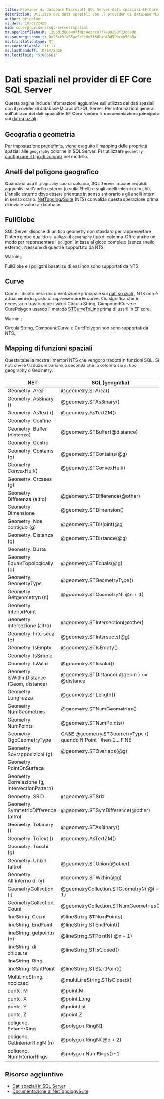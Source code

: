```yaml
---
title: Provider di database Microsoft SQL Server-dati spaziali-EF Core
description: Utilizzo dei dati spaziali con il provider di database Microsoft SQL Server Entity Framework Core
author: bricelam
ms.date: 10/02/2020
uid: core/providers/sql-server/spatial
ms.openlocfilehash: 1356d2d86a497f01c4eacca777a8a260f33c0e9b
ms.sourcegitcommit: 0a25c03fa65ae6e0e0e3f66bac48d59eceb96a5a
ms.translationtype: MT
ms.contentlocale: it-IT
ms.lasthandoff: 10/14/2020
ms.locfileid: "92066661"
---
```

# <a name="spatial-data-in-the-sql-server-ef-core-provider"></a>Dati spaziali nel provider di EF Core SQL Server

Questa pagina include informazioni aggiuntive sull'utilizzo dei dati spaziali con il provider di database Microsoft SQL Server. Per informazioni generali sull'utilizzo dei dati spaziali in EF Core, vedere la documentazione principale sui [dati spaziali](xref:core/modeling/spatial) .

## <a name="geography-or-geometry"></a>Geografia o geometria

Per impostazione predefinita, viene eseguito il mapping delle proprietà spaziali alle `geography` colonne in SQL Server. Per utilizzare `geometry` , [configurare il tipo di colonna](xref:core/modeling/entity-properties#column-data-types) nel modello.

## <a name="geography-polygon-rings"></a>Anelli del poligono geografico

Quando si usa il `geography` tipo di colonna, SQL Server impone requisiti aggiuntivi sull'anello esterno (o sulla Shell) e sugli anelli interni (o buchi). L'anello esterno deve essere orientato in senso antiorario e gli anelli interni in senso orario. [NetTopologySuite](https://nettopologysuite.github.io/NetTopologySuite/) (NTS) convalida questa operazione prima di inviare valori al database.

## <a name="fullglobe"></a>FullGlobe

SQL Server dispone di un tipo geometry non standard per rappresentare l'intero globo quando si utilizza il `geography` tipo di colonna. Offre anche un modo per rappresentare i poligoni in base al globo completo (senza anello esterno). Nessuno di questi è supportato da NTS.

> [!WARNING]
> FullGlobe e i poligoni basati su di essi non sono supportati da NTS.

## <a name="curves"></a>Curve

Come indicato nella documentazione principale sui [dati spaziali](xref:core/modeling/spatial) , NTS non è attualmente in grado di rappresentare le curve. Ciò significa che è necessario trasformare i valori CircularString, CompoundCurve e CurePolygon usando il metodo [STCurveToLine](/sql/t-sql/spatial-geography/stcurvetoline-geography-data-type) prima di usarli in EF core.

> [!WARNING]
> CircularString, CompoundCurve e CurePolygon non sono supportati da NTS.

## <a name="spatial-function-mappings"></a>Mapping di funzioni spaziali

Questa tabella mostra i membri NTS che vengono tradotti in funzioni SQL. Si noti che le traduzioni variano a seconda che la colonna sia di tipo geography o Geometry.

.NET                                      | SQL (geografia)                                              | SQL (geometria)
----------------------------------------- | ------------------------------------------------------------ | --------------
Geometry. Area                             | @geometry.STArea()                                           | @geometry.STArea()
Geometry. AsBinary ()                       | @geometry.STAsBinary()                                       | @geometry.STAsBinary()
Geometry. AsText ()                         | @geometry.AsTextZM()                                         | @geometry.AsTextZM()
Geometry. Confine                         |                                                              | @geometry.STBoundary()
Geometry. Buffer (distanza)                 | @geometry.STBuffer(@distance)                                | @geometry.STBuffer(@distance)
Geometry. Centro                         |                                                              | @geometry.STCentroid()
Geometry. Contains (g)                      | @geometry.STContains(@g)                                     | @geometry.STContains(@g)
Geometry. ConvexHull()                     | @geometry.STConvexHull()                                     | @geometry.STConvexHull()
Geometry. Crosses (g)                       |                                                              | @geometry.STCrosses(@g)
Geometry. Differenza (altro)                | @geometry.STDifference(@other)                               | @geometry.STDifference(@other)
Geometry. Dimensione                        | @geometry.STDimension()                                      | @geometry.STDimension()
Geometry. Non contiguo (g)                      | @geometry.STDisjoint(@g)                                     | @geometry.STDisjoint(@g)
Geometry. Distanza (g)                      | @geometry.STDistance(@g)                                     | @geometry.STDistance(@g)
Geometry. Busta                         |                                                              | @geometry.STEnvelope()
Geometry. EqualsTopologically (g)           | @geometry.STEquals(@g)                                       | @geometry.STEquals(@g)
Geometry. GeometryType                     | @geometry.STGeometryType()                                   | @geometry.STGeometryType()
Geometry. Getgeometryn (n)                  | @geometry.STGeometryN( @n + 1)                                | @geometry.STGeometryN( @n + 1)
Geometry. InteriorPoint                    |                                                              | @geometry.STPointOnSurface()
Geometry. Intersezione (altro)              | @geometry.STIntersection(@other)                             | @geometry.STIntersection(@other)
Geometry. Interseca (g)                    | @geometry.STIntersects(@g)                                   | @geometry.STIntersects(@g)
Geometry. IsEmpty                          | @geometry.STIsEmpty()                                        | @geometry.STIsEmpty()
Geometry. IsSimple                         |                                                              | @geometry.STIsSimple()
Geometry. IsValid                          | @geometry.STIsValid()                                        | @geometry.STIsValid()
Geometry. IsWithinDistance (Geom, distance) | @geometry.STDistance( @geom ) <= @distance                     | @geometry.STDistance( @geom ) <= @distance
Geometry. Lunghezza                           | @geometry.STLength()                                         | @geometry.STLength()
Geometry. NumGeometries                    | @geometry.STNumGeometries()                                  | @geometry.STNumGeometries()
Geometry. NumPoints                        | @geometry.STNumPoints()                                      | @geometry.STNumPoints()
Geometry. OgcGeometryType                  | CASE @geometry.STGeometryType () quando N'Point ' then 1... FINE | CASE @geometry.STGeometryType () quando N'Point ' then 1... FINE
Geometry. Sovrapposizioni (g)                      | @geometry.STOverlaps(@g)                                     | @geometry.STOverlaps(@g)
Geometry. PointOnSurface                   |                                                              | @geometry.STPointOnSurface()
Geometry. Correlazione (g, intersectionPattern)   |                                                              | @geometry.STRelate(@g, @intersectionPattern)
Geometry. SRID                             | @geometry.STSrid                                             | @geometry.STSrid
Geometry. SymmetricDifference (altro)       | @geometry.STSymDifference(@other)                            | @geometry.STSymDifference(@other)
Geometry. ToBinary ()                       | @geometry.STAsBinary()                                       | @geometry.STAsBinary()
Geometry. ToText ()                         | @geometry.AsTextZM()                                         | @geometry.AsTextZM()
Geometry. Tocchi (g)                       |                                                              | @geometry.STTouches(@g)
Geometry. Union (altro)                     | @geometry.STUnion(@other)                                    | @geometry.STUnion(@other)
Geometry. All'interno di (g)                        | @geometry.STWithin(@g)                                       | @geometry.STWithin(@g)
GeometryCollection [i]                     | @geometryCollection.STGeometryN( @i + 1)                      | @geometryCollection.STGeometryN( @i + 1)
GeometryCollection. Count                  | @geometryCollection.STNumGeometries()                        | @geometryCollection.STNumGeometries()
lineString. Count                          | @lineString.STNumPoints()                                    | @lineString.STNumPoints()
lineString. EndPoint                       | @lineString.STEndPoint()                                     | @lineString.STEndPoint()
lineString. getpointn (n)                   | @lineString.STPointN( @n + 1)                                 | @lineString.STPointN( @n + 1)
lineString. di chiusura                       | @lineString.STIsClosed()                                     | @lineString.STIsClosed()
lineString. Ring                         |                                                              | @lineString.IsRing()
lineString. StartPoint                     | @lineString.STStartPoint()                                   | @lineString.STStartPoint()
MultiLineString. noclosed                  | @multiLineString.STIsClosed()                                | @multiLineString.STIsClosed()
punto. M                                   | @point.M                                                     | @point.M
punto. X                                   | @point.Long                                                  | @point.STX
punto. Y                                   | @point.Lat                                                   | @point.STY
punto. Z                                   | @point.Z                                                     | @point.Z
poligono. ExteriorRing                      | @polygon.RingN1                                            | @polygon.STExteriorRing()
poligono. GetInteriorRingN (n)               | @polygon.RingN( @n + 2)                                       | @polygon.STInteriorRingN( @n + 1)
poligono. NumInteriorRings                  | @polygon.NumRings()-1                                      | @polygon.STNumInteriorRing()

## <a name="additional-resources"></a>Risorse aggiuntive

* [Dati spaziali in SQL Server](/sql/relational-databases/spatial/spatial-data-sql-server)
* [Documentazione di NetTopologySuite](https://nettopologysuite.github.io/NetTopologySuite/)
